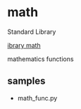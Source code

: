 math
===============

Standard Library

[ibrary math](https://docs.python.org/ja/3.13/library/math.html)  

mathematics functions

## samples

- math_func.py  
